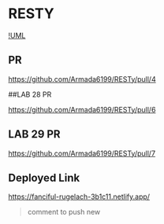 # RESTY

[!UML](./src/assets/Screenshot%202023-08-30%20153214.png)

## PR
<https://github.com/Armada6199/RESTy/pull/4>

##LAB 28 PR 

<https://github.com/Armada6199/RESTy/pull/6>


## LAB 29 PR

<https://github.com/Armada6199/RESTy/pull/7>

## Deployed Link 

<https://fanciful-rugelach-3b1c11.netlify.app/>

>comment to push new 